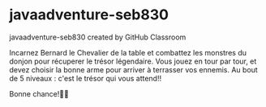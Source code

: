# javaadventure-seb830
javaadventure-seb830 created by GitHub Classroom

Incarnez Bernard le Chevalier de la table et combattez les monstres du donjon pour récuperer le trésor légendaire.
Vous jouez en tour par tour, et devez choisir la bonne arme pour arriver à terrasser vos ennemis.
Au bout de 5 niveaux : c'est le trésor qui vous attend!!

Bonne chance!🤘🤘
